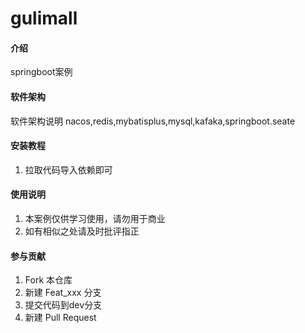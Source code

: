 # gulimall

#### 介绍
springboot案例

#### 软件架构
软件架构说明
nacos,redis,mybatisplus,mysql,kafaka,springboot.seate

#### 安装教程

1.  拉取代码导入依赖即可

#### 使用说明

1.  本案例仅供学习使用，请勿用于商业
2.  如有相似之处请及时批评指正

#### 参与贡献

1.  Fork 本仓库
2.  新建 Feat_xxx 分支
3.  提交代码到dev分支
4.  新建 Pull Request



